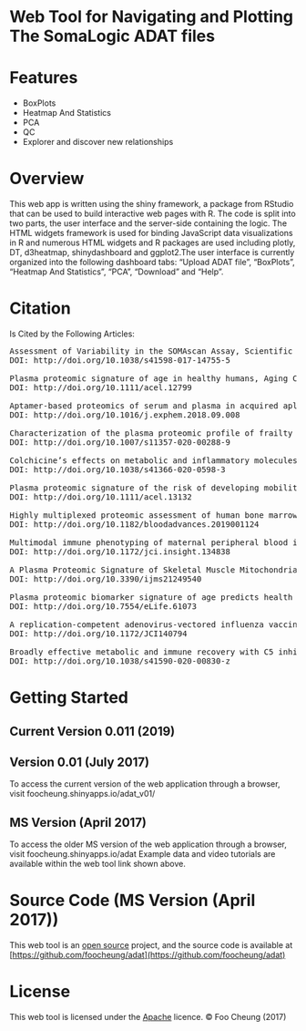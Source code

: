 # Web Tool for Navigating and Plotting The SomaLogic ADAT files

# Features
* BoxPlots
* Heatmap And Statistics
* PCA
* QC
* Explorer and discover new relationships

# Overview
This web app is written using the shiny framework, a package from RStudio that can be used to build interactive web pages with R. The code is split into two parts, the user interface and the server-side containing the logic. The HTML widgets framework is used for binding JavaScript data visualizations in R and numerous HTML widgets and R packages are used including plotly, DT, d3heatmap, shinydashboard and ggplot2.The user interface is currently organized into the following dashboard tabs: “Upload ADAT file”, “BoxPlots”, “Heatmap And Statistics”, “PCA”, “Download” and “Help”.

# Citation
Is Cited by the Following Articles:
<pre>
Assessment of Variability in the SOMAscan Assay, Scientific Reports 7(1),
DOI: http://doi.org/10.1038/s41598-017-14755-5

Plasma proteomic signature of age in healthy humans, Aging Cell 17(5),
DOI: http://doi.org/10.1111/acel.12799

Aptamer-based proteomics of serum and plasma in acquired aplastic anemia, Experimental Hematology
DOI: http://doi.org/10.1016/j.exphem.2018.09.008

Characterization of the plasma proteomic profile of frailty phenotype, GeroScience
DOI: http://doi.org/10.1007/s11357-020-00288-9

Colchicine’s effects on metabolic and inflammatory molecules in adults with obesity and metabolic syndrome: results from a pilot randomized controlled trial, International Journal of Obesity
DOI: http://doi.org/10.1038/s41366-020-0598-3

Plasma proteomic signature of the risk of developing mobility disability: A 9‐year follow‐up, Aging Cell
DOI: http://doi.org/10.1111/acel.13132

Highly multiplexed proteomic assessment of human bone marrow in acute myeloid leukemia, Blood Advances 4(2),
DOI: http://doi.org/10.1182/bloodadvances.2019001124

Multimodal immune phenotyping of maternal peripheral blood in normal human pregnancy, JCI Insight 5(7),
DOI: http://doi.org/10.1172/jci.insight.134838

A Plasma Proteomic Signature of Skeletal Muscle Mitochondrial Function, International Journal of Molecular Sciences 21(24),
DOI: http://doi.org/10.3390/ijms21249540

Plasma proteomic biomarker signature of age predicts health and life span, eLife
DOI: http://doi.org/10.7554/eLife.61073

A replication-competent adenovirus-vectored influenza vaccine induces durable systemic and mucosal immunity, Journal of Clinical Investigation 131(5),
DOI: http://doi.org/10.1172/JCI140794

Broadly effective metabolic and immune recovery with C5 inhibition in CHAPLE disease, Nature Immunology
DOI: http://doi.org/10.1038/s41590-020-00830-z
</pre>
# Getting Started

## Current Version 0.011 (2019)<br>


## Version 0.01 (July 2017)
To access the current version of the web application through a browser, visit  foocheung.shinyapps.io/adat_v01/<br> 


## MS Version (April 2017)
To access the older MS version of the web application through a browser, visit foocheung.shinyapps.io/adat
Example data and video tutorials are available within the web tool link shown above.<br>


# Source Code (MS Version (April 2017))
This web tool is an [open source](http://opensource.org) project, and the source code is available at [https://github.com/foocheung/adat](https://github.com/foocheung/adat)

# License
This web tool is licensed under the [Apache](http://www.apache.org/licenses/LICENSE-2.0) licence. &copy; Foo Cheung (2017)




